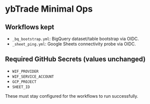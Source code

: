 # ybTrade Minimal Ops

## Workflows kept
- `_bq_bootstrap.yml`: BigQuery dataset/table bootstrap via OIDC.
- `_sheet_ping.yml`: Google Sheets connectivity probe via OIDC.

## Required GitHub Secrets (values unchanged)
- `WIF_PROVIDER`
- `WIF_SERVICE_ACCOUNT`
- `GCP_PROJECT`
- `SHEET_ID`

These must stay configured for the workflows to run successfully.
